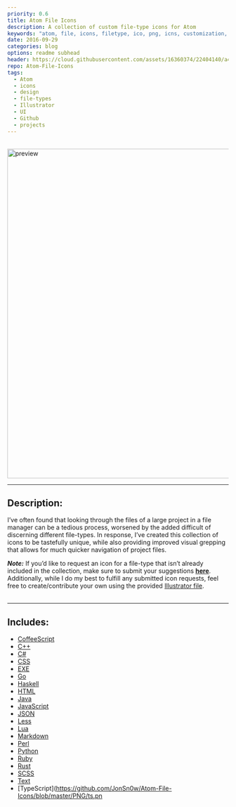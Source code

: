 ```yaml
---
priority: 0.6
title: Atom File Icons
description: A collection of custom file-type icons for Atom
keywords: "atom, file, icons, filetype, ico, png, icns, customization, theme, design, adobe, illustrator, spotlight, jekyll, blog, github"
date: 2016-09-29
categories: blog
options: readme subhead
header: https://cloud.githubusercontent.com/assets/16360374/22404140/a46933d4-e5df-11e6-9d13-00cb87228bff.png
repo: Atom-File-Icons
tags:
  - Atom
  - icons
  - design
  - file-types
  - Illustrator
  - UI
  - Github
  - projects
---
```

 
<br/>
<!-- Preview Image -->
  <img class="center" src="https://cloud.githubusercontent.com/assets/16360374/18630210/c95248d4-7e1f-11e6-8dda-c6c590dd53b3.png" width="750" align="center" margin="auto" alt="preview" title="Preview"/>  
<br/>  

<hr/>  

<!-- Description -->
## Description:  
I&rsquo;ve often found that looking through the files of a large project in a file manager can be a tedious process, worsened by the added difficult of discerning different file-types. In response, I&rsquo;ve created this collection of icons to be tastefully unique, while also providing improved visual grepping that allows for much quicker navigation of project files.  
  
***Note:*** If you&rsquo;d like to request an icon for a file-type that isn&rsquo;t already included in the collection, make sure to submit your suggestions [**here**](https://github.com/JonSn0w/Atom-File-Icons/issues/new).  
Additionally, while I do my best to fulfill any submitted icon requests, feel free to create/contribute your own using the provided [Illustrator file](https://github.com/JonSn0w/Atom-File-Icons/blob/master/AI/AtomFileIcons.ai).  
<br>  

_____________________  

## Includes:
  * [CoffeeScript](https://github.com/JonSn0w/Atom-File-Icons/blob/master/PNG/coffee.png)    
  * [C++](https://github.com/JonSn0w/Atom-File-Icons/blob/master/PNG/cpp.png)  
  * [C#](https://github.com/JonSn0w/Atom-File-Icons/blob/master/PNG/cs.png)  
  * [CSS](https://github.com/JonSn0w/Atom-File-Icons/blob/master/PNG/css.png) 
  * [EXE](https://github.com/JonSn0w/Atom-File-Icons/blob/master/PNG/exe.png) 
  * [Go](https://github.com/JonSn0w/Atom-File-Icons/blob/master/PNG/go.png) 
  * [Haskell](https://github.com/JonSn0w/Atom-File-Icons/blob/master/PNG/hs.png)  
  * [HTML](https://github.com/JonSn0w/Atom-File-Icons/blob/master/PNG/html.png)  
  * [Java](https://github.com/JonSn0w/Atom-File-Icons/blob/master/PNG/java.png)  
  * [JavaScript](https://github.com/JonSn0w/Atom-File-Icons/blob/master/PNG/js.png)  
  * [JSON](https://github.com/JonSn0w/Atom-File-Icons/blob/master/PNG/json.png)  
  * [Less](https://github.com/JonSn0w/Atom-File-Icons/blob/master/PNG/less.png)  
  * [Lua](https://github.com/JonSn0w/Atom-File-Icons/blob/master/PNG/lua.png)  
  * [Markdown](https://github.com/JonSn0w/Atom-File-Icons/blob/master/PNG/md.png)  
  * [Perl](https://github.com/JonSn0w/Atom-File-Icons/blob/master/PNG/pl.png)  
  * [Python](https://github.com/JonSn0w/Atom-File-Icons/blob/master/PNG/py.png)  
  * [Ruby](https://github.com/JonSn0w/Atom-File-Icons/blob/master/PNG/rb.png)
  * [Rust](https://github.com/JonSn0w/Atom-File-Icons/blob/master/PNG/rs.png)
  * [SCSS](https://github.com/JonSn0w/Atom-File-Icons/blob/master/PNG/scss.png)  
  * [Text](https://github.com/JonSn0w/Atom-File-Icons/blob/master/PNG/txt.png)
  * [TypeScript](https://github.com/JonSn0w/Atom-File-Icons/blob/master/PNG/ts.pn
